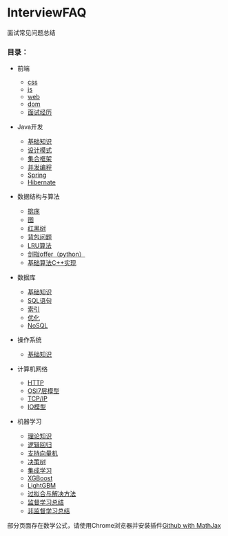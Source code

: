 # InterviewFAQ
面试常见问题总结

### 目录：
* 前端
	* [css](https://github.com/LEAGUE-OF-BME/InterviewFAQ/blob/master/FrontEnd/css.md)
	* [js](https://github.com/LEAGUE-OF-BME/InterviewFAQ/blob/master/FrontEnd/js.md)
	* [web](https://github.com/LEAGUE-OF-BME/InterviewFAQ/blob/master/FrontEnd/web.md)
	* [dom](https://github.com/LEAGUE-OF-BME/InterviewFAQ/blob/master/FrontEnd/dom.md)
	* [面试经历](https://github.com/LEAGUE-OF-BME/InterviewFAQ/blob/master/FrontEnd/other.md)
* Java开发
	* [基础知识](https://github.com/LEAGUE-OF-BME/InterviewFAQ/blob/master/Java/%E5%9F%BA%E7%A1%80%E7%9F%A5%E8%AF%86.md) 
	* [设计模式](https://github.com/LEAGUE-OF-BME/InterviewFAQ/blob/master/Java/%E8%AE%BE%E8%AE%A1%E6%A8%A1%E5%BC%8F.md)
	* [集合框架](https://github.com/LEAGUE-OF-BME/InterviewFAQ/blob/master/Java/%E9%9B%86%E5%90%88%E6%A1%86%E6%9E%B6.md)
	* [并发编程](https://github.com/LEAGUE-OF-BME/InterviewFAQ/blob/master/Java/%E5%B9%B6%E5%8F%91%E7%BC%96%E7%A8%8B.md)
	* [Spring](https://github.com/LEAGUE-OF-BME/InterviewFAQ/blob/master/Java/Spring.md)
	* [Hibernate](https://github.com/LEAGUE-OF-BME/InterviewFAQ/blob/master/Java/Hibernate.md)
	
* 数据结构与算法
	* [排序](https://github.com/LEAGUE-OF-BME/InterviewFAQ/blob/master/%E6%95%B0%E6%8D%AE%E7%BB%93%E6%9E%84%E4%B8%8E%E7%AE%97%E6%B3%95/2.%E6%8E%92%E5%BA%8F%E7%AE%97%E6%B3%95.md)
	* [图](https://github.com/LEAGUE-OF-BME/InterviewFAQ/blob/master/%E6%95%B0%E6%8D%AE%E7%BB%93%E6%9E%84%E4%B8%8E%E7%AE%97%E6%B3%95/%E5%9B%BE.md)
	* [红黑树](https://github.com/LEAGUE-OF-BME/InterviewFAQ/blob/master/%E6%95%B0%E6%8D%AE%E7%BB%93%E6%9E%84%E4%B8%8E%E7%AE%97%E6%B3%95/%E7%BA%A2%E9%BB%91%E6%A0%91.md)
	* [背包问题](https://github.com/LEAGUE-OF-BME/InterviewFAQ/blob/master/%E6%95%B0%E6%8D%AE%E7%BB%93%E6%9E%84%E4%B8%8E%E7%AE%97%E6%B3%95/%E8%83%8C%E5%8C%85%E9%97%AE%E9%A2%98.md)
	* [LRU算法](https://github.com/LEAGUE-OF-BME/InterviewFAQ/blob/master/%E6%95%B0%E6%8D%AE%E7%BB%93%E6%9E%84%E4%B8%8E%E7%AE%97%E6%B3%95/1.LRU%E7%AE%97%E6%B3%95%EF%BC%88%E7%BC%93%E5%AD%98%E6%B7%98%E6%B1%B0%E7%AE%97%E6%B3%95%EF%BC%89.md)
	* [剑指offer（python）](https://github.com/LEAGUE-OF-BME/InterviewFAQ/tree/master/%E6%95%B0%E6%8D%AE%E7%BB%93%E6%9E%84%E4%B8%8E%E7%AE%97%E6%B3%95/%E5%89%91%E6%8C%87offer/python)
	* [基础算法C++实现](https://github.com/LEAGUE-OF-BME/InterviewFAQ/tree/master/%E6%95%B0%E6%8D%AE%E7%BB%93%E6%9E%84%E4%B8%8E%E7%AE%97%E6%B3%95/C%2B%2B%E5%AE%9E%E7%8E%B0)
* 数据库
	* [基础知识](https://github.com/LEAGUE-OF-BME/InterviewFAQ/blob/master/%E6%95%B0%E6%8D%AE%E5%BA%93/%E5%9F%BA%E7%A1%80%E7%9F%A5%E8%AF%86.md) 
	* [SQL语句](https://github.com/LEAGUE-OF-BME/InterviewFAQ/blob/master/%E6%95%B0%E6%8D%AE%E5%BA%93/SQL%E8%AF%AD%E5%8F%A5%E7%9B%B8%E5%85%B3.md)
	* [索引](https://github.com/LEAGUE-OF-BME/InterviewFAQ/blob/master/%E6%95%B0%E6%8D%AE%E5%BA%93/%E6%95%B0%E6%8D%AE%E5%BA%93%E7%B4%A2%E5%BC%95%E7%9B%B8%E5%85%B3.md)
	* [优化](https://github.com/LEAGUE-OF-BME/InterviewFAQ/blob/master/%E6%95%B0%E6%8D%AE%E5%BA%93/%E6%95%B0%E6%8D%AE%E5%BA%93%E4%BC%98%E5%8C%96%E4%B8%8E%E5%A4%A7%E6%95%B0%E6%8D%AE%E9%87%8F.md)
	* [NoSQL](https://github.com/LEAGUE-OF-BME/InterviewFAQ/blob/master/%E6%95%B0%E6%8D%AE%E5%BA%93/NoSQL.md)
* 操作系统
	* [基础知识](https://github.com/LEAGUE-OF-BME/InterviewFAQ/blob/master/%E6%93%8D%E4%BD%9C%E7%B3%BB%E7%BB%9F/%E5%9F%BA%E7%A1%80%E7%9F%A5%E8%AF%86.md) 
* 计算机网络
	* [HTTP](https://github.com/LEAGUE-OF-BME/InterviewFAQ/blob/master/%E8%AE%A1%E7%AE%97%E6%9C%BA%E7%BD%91%E7%BB%9C/HTTP.md)
	* [OSI7层模型](https://github.com/LEAGUE-OF-BME/InterviewFAQ/blob/master/%E8%AE%A1%E7%AE%97%E6%9C%BA%E7%BD%91%E7%BB%9C/OSI7%E5%B1%82%E6%A8%A1%E5%9E%8B.md)
	* [TCP/IP](https://github.com/LEAGUE-OF-BME/InterviewFAQ/blob/master/%E8%AE%A1%E7%AE%97%E6%9C%BA%E7%BD%91%E7%BB%9C/TCP_IP.md)
	* [IO模型](https://github.com/LEAGUE-OF-BME/InterviewFAQ/blob/master/%E8%AE%A1%E7%AE%97%E6%9C%BA%E7%BD%91%E7%BB%9C/%E7%BD%91%E7%BB%9C%E7%BC%96%E7%A8%8B.md)
* 机器学习
	* [理论知识](https://github.com/LEAGUE-OF-BME/InterviewFAQ/blob/master/%E6%9C%BA%E5%99%A8%E5%AD%A6%E4%B9%A0/%E6%9C%BA%E5%99%A8%E5%AD%A6%E4%B9%A0%E5%9F%BA%E6%9C%AC%E7%9F%A5%E8%AF%86%E6%80%BB%E7%BB%93.md) 
	* [逻辑回归](https://github.com/LEAGUE-OF-BME/InterviewFAQ/blob/master/%E6%9C%BA%E5%99%A8%E5%AD%A6%E4%B9%A0/%E9%80%BB%E8%BE%91%E5%9B%9E%E5%BD%92.md) 
	* [支持向量机](https://github.com/LEAGUE-OF-BME/InterviewFAQ/blob/master/%E6%9C%BA%E5%99%A8%E5%AD%A6%E4%B9%A0/%E6%94%AF%E6%8C%81%E5%90%91%E9%87%8F%E6%9C%BA.md)
	* [决策树](https://github.com/LEAGUE-OF-BME/InterviewFAQ/blob/master/%E6%9C%BA%E5%99%A8%E5%AD%A6%E4%B9%A0/%E5%86%B3%E7%AD%96%E6%A0%91.md)
	* [集成学习](https://github.com/LEAGUE-OF-BME/InterviewFAQ/blob/master/%E6%9C%BA%E5%99%A8%E5%AD%A6%E4%B9%A0/%E9%9B%86%E6%88%90%E5%AD%A6%E4%B9%A0.md)
	* [XGBoost](https://github.com/LEAGUE-OF-BME/InterviewFAQ/blob/master/%E6%9C%BA%E5%99%A8%E5%AD%A6%E4%B9%A0/xgboost.md)
	* [LightGBM](https://github.com/LEAGUE-OF-BME/InterviewFAQ/blob/master/%E6%9C%BA%E5%99%A8%E5%AD%A6%E4%B9%A0/lightGBM.md)
	* [过拟合与解决方法](https://github.com/LEAGUE-OF-BME/InterviewFAQ/blob/master/%E6%9C%BA%E5%99%A8%E5%AD%A6%E4%B9%A0/%E8%BF%87%E6%8B%9F%E5%90%88.md)
	* [监督学习总结](https://github.com/LEAGUE-OF-BME/InterviewFAQ/blob/master/%E6%9C%BA%E5%99%A8%E5%AD%A6%E4%B9%A0/%E6%9C%BA%E5%99%A8%E5%AD%A6%E4%B9%A0%E7%9B%91%E7%9D%A3%E7%AE%97%E6%B3%95.md)
	* [非监督学习总结](https://github.com/LEAGUE-OF-BME/InterviewFAQ/edit/master/%E6%9C%BA%E5%99%A8%E5%AD%A6%E4%B9%A0/%E9%9D%9E%E7%9B%91%E7%9D%A3%E6%80%A7%E7%AE%97%E6%B3%95.md)



部分页面存在数学公式，请使用Chrome浏览器并安装插件[Github with MathJax](https://chrome.google.com/webstore/detail/github-with-mathjax/ioemnmodlmafdkllaclgeombjnmnbima)